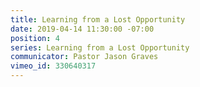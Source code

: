 ```yaml
---
title: Learning from a Lost Opportunity
date: 2019-04-14 11:30:00 -07:00
position: 4
series: Learning from a Lost Opportunity
communicator: Pastor Jason Graves
vimeo_id: 330640317
---
```


